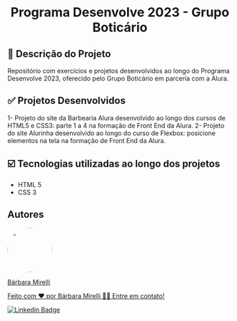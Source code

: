 <h1 align="center">Programa Desenvolve 2023 - Grupo Boticário</h1>

## :pencil: Descrição do Projeto
<p>Repositório com exercícios e projetos desenvolvidos ao longo do Programa Desenvolve 2023, oferecido pelo Grupo Boticário em parceria com a Alura.</p>

## :white_check_mark: Projetos Desenvolvidos
1- Projeto do site da Barbearia Alura desenvolvido ao longo dos cursos de HTML5 e CSS3: parte 1 a 4 na formação de Front End da Alura.
2- Projeto do site Alurinha desenvolvido ao longo do curso de Flexbox: posicione elementos na tela na formação de Front End da Alura.

 
## :ballot_box_with_check: Tecnologias utilizadas ao longo dos projetos

- HTML 5
- CSS 3

## Autores
<a href="https://github.com/barbaramir">
 <img style="border-radius: 50%;" src="https://avatars.githubusercontent.com/u/101302079?s=400&u=d13ec9e6994cd183223e15caeb5599afe49b9093&v=4" width="100px;" alt=""/>
 <br/>
   <p>Bárbara Mirelli</p>

   <p>Feito com ❤️ por Bárbara Mirelli 👋🏽 Entre em contato!</p>

[![Linkedin Badge](https://img.shields.io/badge/-Barbara-blue?style=flat-square&logo=Linkedin&logoColor=white&link=https://www.linkedin.com/in/barbara-mirelli/)](https://www.linkedin.com/in/barbara-mirelli/) 
